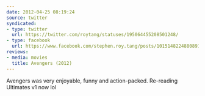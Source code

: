 ```yaml
---
date: 2012-04-25 08:19:24
source: twitter
syndicated:
- type: twitter
  url: https://twitter.com/roytang/statuses/195064455208501248/
- type: facebook
  url: https://www.facebook.com/stephen.roy.tang/posts/10151482248808912
reviews:
- media: movies
  title: Avengers (2012)
---
```


Avengers was very enjoyable, funny and action-packed. Re-reading Ultimates v1 now lol